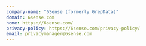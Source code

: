 ```yaml
---
company-name: "6Sense (formerly GrepData)"
domain: 6sense.com
home: https://6sense.com/
privacy-policy: https://6sense.com/privacy-policy/
email: privacymanager@6sense.com
---
```




